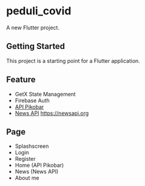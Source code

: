# peduli_covid

A new Flutter project.

## Getting Started

This project is a starting point for a Flutter application.

## Feature

- GetX State Management
- Firebase Auth
- [API Pikobar](https://covid19-public.digitalservice.id/api/v1//rekapitulasi/jabar)
- [News API](https://newsapi.org)
https://newsapi.org

## Page
- Splashscreen
- Login
- Register
- Home (API Pikobar)
- News (News API)
- About me
